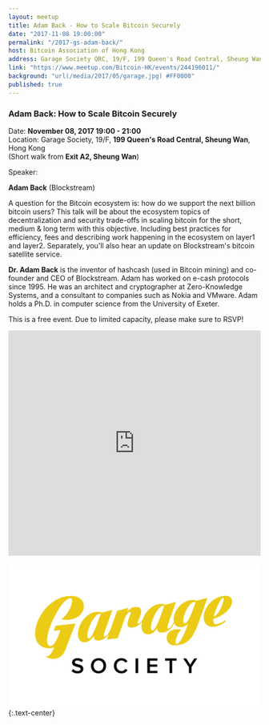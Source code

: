 ```yaml
---
layout: meetup
title: Adam Back - How to Scale Bitcoin Securely
date: "2017-11-08 19:00:00"
permalink: "/2017-gs-adam-back/"
host: Bitcoin Association of Hong Kong
address: Garage Society QRC, 19/F, 199 Queen's Road Central, Sheung Wan, Hong Kong
link: "https://www.meetup.com/Bitcoin-HK/events/244196011/"
background: "url(/media/2017/05/garage.jpg) #FF0000"
published: true
---
```



### Adam Back: How to Scale Bitcoin Securely

Date: **November 08, 2017 19:00 - 21:00**     
Location: Garage Society, 19/F, **199 Queen's Road Central, Sheung Wan**, Hong Kong     
(Short walk from **Exit A2, Sheung Wan**)     


Speaker:

**Adam Back** (Blockstream)

A question for the Bitcoin ecosystem is: how do we support the next billion bitcoin users? This talk will be about the ecosystem topics of decentralization and security trade-offs in scaling bitcoin for the short, medium & long term with this objective. Including best practices for efficiency, fees and describing work happening in the ecosystem on layer1 and layer2. Separately, you'll also hear an update on Blockstream's bitcoin satellite service.

**Dr. Adam Back** is the inventor of hashcash (used in Bitcoin mining) and co-founder and CEO of Blockstream. Adam has worked on e-cash protocols since 1995. He was an architect and cryptographer at Zero-Knowledge Systems, and a consultant to companies such as Nokia and VMware. Adam holds a Ph.D. in computer science from the University of Exeter.

This is a free event. Due to limited capacity, please make sure to RSVP!

<iframe src="https://www.google.com/maps/embed?pb=!1m18!1m12!1m3!1d3691.8158024621976!2d114.14846525124635!3d22.28496628525968!2m3!1f0!2f0!3f0!3m2!1i1024!2i768!4f13.1!3m3!1m2!1s0x3404007c1a7e34cf%3A0xdd1cc60bfdd911c0!2sGarage+Society+QRC!5e0!3m2!1sen!2s!4v1495723892446" width="100%" height="450" frameborder="0" style="border:0" allowfullscreen></iframe>

[![Garage Society](/media/2017/05/garagesociety.png)](http://www.thegaragesociety.com/)
{:.text-center}
